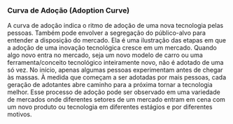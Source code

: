 ### Curva de Adoção (Adoption Curve)

A curva de adoção indica o ritmo de adoção de uma nova tecnologia pelas pessoas. Também pode envolver a segregação do público-alvo para entender a disposição do mercado. Ela é uma ilustração das etapas em que a adoção de uma inovação tecnológica cresce em um mercado. Quando algo novo entra no mercado, seja um novo modelo de carro ou uma ferramenta/conceito tecnológico inteiramente novo, não é adotado de uma só vez. No início, apenas algumas pessoas experimentam antes de chegar às massas. À medida que começam a ser adotadas por mais pessoas, cada geração de adotantes abre caminho para a próxima tornar a tecnologia melhor. Esse processo de adoção pode ser observado em uma variedade de mercados onde diferentes setores de um mercado entram em cena com um novo produto ou tecnologia em diferentes estágios e por diferentes motivos.
